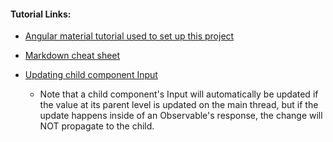 

#### Tutorial Links:
- [Angular material tutorial used to set up this project][1]
- [Markdown cheat sheet][2]
- [Updating child component Input][3]
    
    - Note that a child component's Input will automatically
    be updated if the value at its parent level is updated on the
    main thread, but if the update happens inside of an Observable's
    response, the change will NOT propagate to the child.

[1]: https://auth0.com/blog/creating-beautiful-apps-with-angular-material/
[2]: https://github.com/adam-p/markdown-here/wiki/Markdown-Cheatsheet
[3]: https://almerosteyn.com/2016/03/immutable-component-input-from-observable
